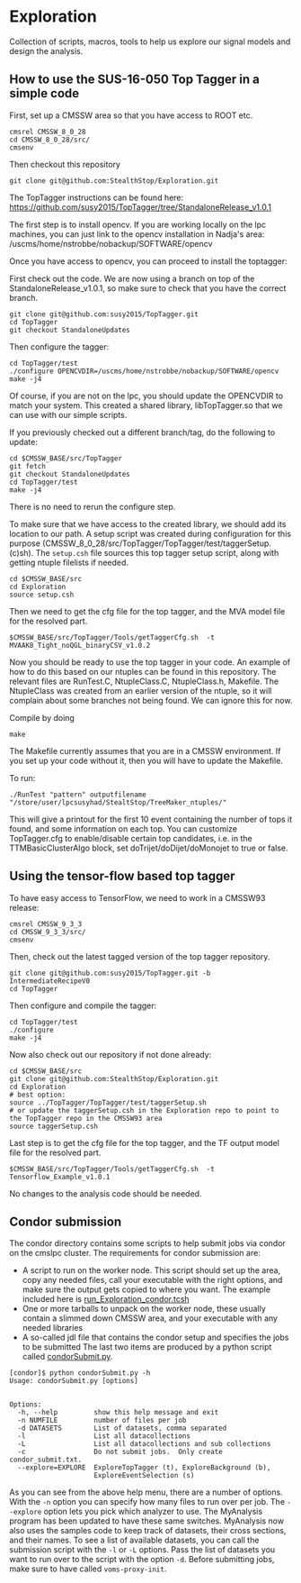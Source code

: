 # Exploration
Collection of scripts, macros, tools to help us explore our signal models and design the analysis.


## How to use the SUS-16-050 Top Tagger in a simple code

First, set up a CMSSW area so that you have access to ROOT etc. 
```
cmsrel CMSSW_8_0_28
cd CMSSW_8_0_28/src/
cmsenv
```

Then checkout this repository
```
git clone git@github.com:StealthStop/Exploration.git
```

The TopTagger instructions can be found here: https://github.com/susy2015/TopTagger/tree/StandaloneRelease_v1.0.1

The first step is to install opencv. If you are working locally on the lpc machines, you can just link to the opencv installation in Nadja's area:
/uscms/home/nstrobbe/nobackup/SOFTWARE/opencv

Once you have access to opencv, you can proceed to install the toptagger: 

First check out the code. We are now using a branch on top of the StandaloneRelease_v1.0.1, so make sure to check that you have the correct branch. 
```
git clone git@github.com:susy2015/TopTagger.git
cd TopTagger
git checkout StandaloneUpdates
```

Then configure the tagger:
```
cd TopTagger/test
./configure OPENCVDIR=/uscms/home/nstrobbe/nobackup/SOFTWARE/opencv
make -j4
``` 
Of course, if you are not on the lpc, you should update the OPENCVDIR to match your system.
This created a shared library, libTopTagger.so that we can use with our simple scripts. 

If you previously checked out a different branch/tag, do the following to update: 
```
cd $CMSSW_BASE/src/TopTagger
git fetch
git checkout StandaloneUpdates
cd TopTagger/test
make -j4
```
There is no need to rerun the configure step. 

To make sure that we have access to the created library, we should add its location to our path. A setup script was created during configuration for this purpose (CMSSW_8_0_28/src/TopTagger/TopTagger/test/taggerSetup.(c)sh). The `setup.csh` file sources this top tagger setup script, along with getting ntuple filelists if needed.

```
cd $CMSSW_BASE/src
cd Exploration
source setup.csh
```

Then we need to get the cfg file for the top tagger, and the MVA model file for the resolved part. 
```
$CMSSW_BASE/src/TopTagger/Tools/getTaggerCfg.sh  -t MVAAK8_Tight_noQGL_binaryCSV_v1.0.2
```

Now you should be ready to use the top tagger in your code. 
An example of how to do this based on our ntuples can be found in this repository. 
The relevant files are RunTest.C, NtupleClass.C, NtupleClass.h, Makefile. 
The NtupleClass was created from an earlier version of the ntuple, so it will complain about some branches not being found. We can ignore this for now. 

Compile by doing
```
make
```
The Makefile currently assumes that you are in a CMSSW environment. If you set up your code without it, then you will have to update the Makefile. 

To run: 
```
./RunTest "pattern" outputfilename "/store/user/lpcsusyhad/StealtStop/TreeMaker_ntuples/"
```
This will give a printout for the first 10 event containing the number of tops it found, and some information on each top. 
You can customize TopTagger.cfg to enable/disable certain top candidates, i.e. in the TTMBasicClusterAlgo block, set doTrijet/doDijet/doMonojet to true or false. 




## Using the tensor-flow based top tagger

To have easy access to TensorFlow, we need to work in a CMSSW93 release:
```
cmsrel CMSSW_9_3_3
cd CMSSW_9_3_3/src/
cmsenv
```

Then, check out the latest tagged version of the top tagger repository. 

```
git clone git@github.com:susy2015/TopTagger.git -b IntermediateRecipeV0
cd TopTagger
```

Then configure and compile the tagger:
```
cd TopTagger/test
./configure 
make -j4
```

Now also check out our repository if not done already:
```
cd $CMSSW_BASE/src
git clone git@github.com:StealthStop/Exploration.git
cd Exploration
# best option:
source ../TopTagger/TopTagger/test/taggerSetup.sh
# or update the taggerSetup.csh in the Exploration repo to point to the TopTagger repo in the CMSSW93 area
source taggerSetup.csh
```

Last step is to get the cfg file for the top tagger, and the TF output model file for the resolved part.
```
$CMSSW_BASE/src/TopTagger/Tools/getTaggerCfg.sh  -t Tensorflow_Example_v1.0.1
```

No changes to the analysis code should be needed. 


## Condor submission

The condor directory contains some scripts to help submit jobs via condor on the cmslpc cluster. 
The requirements for condor submission are: 
 - A script to run on the worker node. This script should set up the area, copy any needed files, call your executable with the right options, and make sure the output gets copied to where you want. The example included here is [run_Exploration_condor.tcsh](condor/run_Exploration_condor.tcsh)
 - One or more tarballs to unpack on the worker node, these usually contain a slimmed down CMSSW area, and your executable with any needed libraries
 - A so-called jdl file that contains the condor setup and specifies the jobs to be submitted
The last two items are produced by a python script called [condorSubmit.py](condor/condorSubmit.py). 

```
[condor]$ python condorSubmit.py -h
Usage: condorSubmit.py [options]


Options:
  -h, --help         show this help message and exit
  -n NUMFILE         number of files per job
  -d DATASETS        List of datasets, comma separated
  -l                 List all datacollections
  -L                 List all datacollections and sub collections
  -c                 Do not submit jobs.  Only create condor_submit.txt.
  --explore=EXPLORE  ExploreTopTagger (t), ExploreBackground (b),
                     ExploreEventSelection (s)
```
As you can see from the above help menu, there are a number of options. 
With the `-n` option you can specify how many files to run over per job. The `--explore` option lets you pick which analyzer to use. 
The MyAnalysis program has been updated to have these same switches. 
MyAnalysis now also uses the samples code to keep track of datasets, their cross sections, and their names. 
To see a list of available datasets, you can call the submission script with the `-l` or `-L` options. Pass the list of datasets you want to run over to the script with the option `-d`. 
Before submitting jobs, make sure to have called `voms-proxy-init`. 

